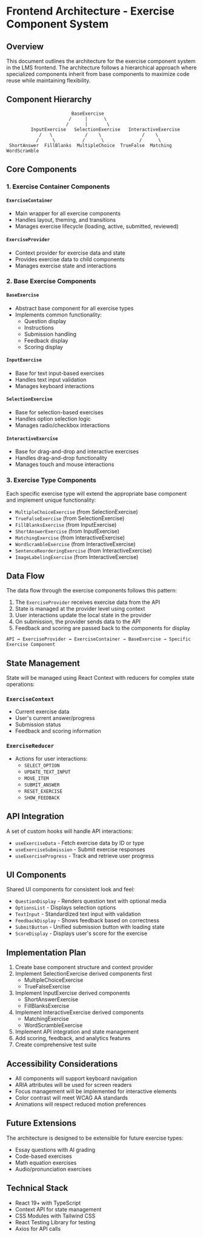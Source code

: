 # Frontend Architecture - Exercise Component System

## Overview

This document outlines the architecture for the exercise component system in the LMS frontend. The architecture follows a hierarchical approach where specialized components inherit from base components to maximize code reuse while maintaining flexibility.

## Component Hierarchy

```
                        BaseExercise
                       /     |      \
                      /      |       \
         InputExercise   SelectionExercise   InteractiveExercise
            /   \            /    \               /    \
           /     \          /      \             /      \
 ShortAnswer  FillBlanks  MultipleChoice  TrueFalse  Matching  WordScramble
```

## Core Components

### 1. Exercise Container Components

#### `ExerciseContainer`
- Main wrapper for all exercise components
- Handles layout, theming, and transitions
- Manages exercise lifecycle (loading, active, submitted, reviewed)

#### `ExerciseProvider`
- Context provider for exercise data and state
- Provides exercise data to child components
- Manages exercise state and interactions

### 2. Base Exercise Components

#### `BaseExercise`
- Abstract base component for all exercise types
- Implements common functionality:
  - Question display
  - Instructions
  - Submission handling
  - Feedback display
  - Scoring display

#### `InputExercise`
- Base for text input-based exercises
- Handles text input validation
- Manages keyboard interactions

#### `SelectionExercise`
- Base for selection-based exercises
- Handles option selection logic
- Manages radio/checkbox interactions

#### `InteractiveExercise`
- Base for drag-and-drop and interactive exercises
- Handles drag-and-drop functionality
- Manages touch and mouse interactions

### 3. Exercise Type Components

Each specific exercise type will extend the appropriate base component and implement unique functionality:

- `MultipleChoiceExercise` (from SelectionExercise)
- `TrueFalseExercise` (from SelectionExercise)
- `FillBlanksExercise` (from InputExercise)
- `ShortAnswerExercise` (from InputExercise)
- `MatchingExercise` (from InteractiveExercise)
- `WordScrambleExercise` (from InteractiveExercise)
- `SentenceReorderingExercise` (from InteractiveExercise)
- `ImageLabelingExercise` (from InteractiveExercise)

## Data Flow

The data flow through the exercise components follows this pattern:

1. The `ExerciseProvider` receives exercise data from the API
2. State is managed at the provider level using context
3. User interactions update the local state in the provider
4. On submission, the provider sends data to the API
5. Feedback and scoring are passed back to the components for display

```
API ↔ ExerciseProvider ↔ ExerciseContainer → BaseExercise → Specific Exercise Component
```

## State Management

State will be managed using React Context with reducers for complex state operations:

### `ExerciseContext`
- Current exercise data
- User's current answer/progress
- Submission status
- Feedback and scoring information

### `ExerciseReducer`
- Actions for user interactions:
  - `SELECT_OPTION`
  - `UPDATE_TEXT_INPUT`
  - `MOVE_ITEM`
  - `SUBMIT_ANSWER`
  - `RESET_EXERCISE`
  - `SHOW_FEEDBACK`

## API Integration

A set of custom hooks will handle API interactions:

- `useExerciseData` - Fetch exercise data by ID or type
- `useExerciseSubmission` - Submit exercise responses
- `useExerciseProgress` - Track and retrieve user progress

## UI Components

Shared UI components for consistent look and feel:

- `QuestionDisplay` - Renders question text with optional media
- `OptionsList` - Displays selection options
- `TextInput` - Standardized text input with validation
- `FeedbackDisplay` - Shows feedback based on correctness
- `SubmitButton` - Unified submission button with loading state
- `ScoreDisplay` - Displays user's score for the exercise

## Implementation Plan

1. Create base component structure and context provider
2. Implement SelectionExercise derived components first
   - MultipleChoiceExercise
   - TrueFalseExercise
3. Implement InputExercise derived components
   - ShortAnswerExercise
   - FillBlanksExercise
4. Implement InteractiveExercise derived components
   - MatchingExercise
   - WordScrambleExercise
5. Implement API integration and state management
6. Add scoring, feedback, and analytics features
7. Create comprehensive test suite

## Accessibility Considerations

- All components will support keyboard navigation
- ARIA attributes will be used for screen readers
- Focus management will be implemented for interactive elements
- Color contrast will meet WCAG AA standards
- Animations will respect reduced motion preferences

## Future Extensions

The architecture is designed to be extensible for future exercise types:

- Essay questions with AI grading
- Code-based exercises
- Math equation exercises
- Audio/pronunciation exercises

## Technical Stack

- React 19+ with TypeScript
- Context API for state management
- CSS Modules with Tailwind CSS
- React Testing Library for testing
- Axios for API calls 